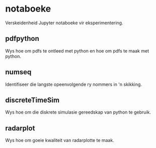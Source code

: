 # notaboeke
Verskeidenheid Jupyter notaboeke vir eksperimentering.

## pdfpython

Wys hoe om pdfs te ontleed met python en hoe om pdfs te maak met python.

## numseq

Identifiseer die langste opeenvolgende ry nommers in 'n skikking.

## discreteTimeSim

Wys hoe om die diskrete simulasie gereedskap van python te gebruik.

## radarplot

Wys hoe om goeie kwaliteit van radarplotte te maak.